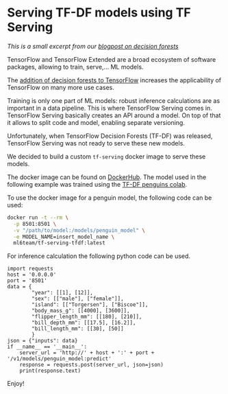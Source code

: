 # Serving TF-DF models using TF Serving

*This is a small excerpt from our [blogpost on decision forests](https://blog.ml6.eu/serving-decision-forests-with-tensorflow-b447ea4fc81c)*

TensorFlow and TensorFlow Extended are a broad ecosystem of software packages, allowing to train, serve,... ML models.

The [addition of decision forests to TensorFlow](https://www.tensorflow.org/decision_forests) increases the applicability of TensorFlow on many more use cases.

Training is only one part of ML models: robust inference calculations are as important in a data pipeline.
This is where TensorFlow Serving comes in. TensorFlow Serving basically creates an API around a model. On top of that it allows to split code and model, enabling separate versioning.

Unfortunately, when TensorFlow Decision Forests (TF-DF) was released, TensorFlow Serving was not ready to serve these new models.

We decided to build a custom `tf-serving` docker image to serve these models.

The docker image can be found on [DockerHub](https://hub.docker.com/r/ml6team/tf-serving-tfdf).
The model used in the following example was trained using the [TF-DF penguins colab](https://colab.research.google.com/github/tensorflow/decision-forests/blob/main/documentation/tutorials/beginner_colab.ipynb).

To use the docker image for a penguin model, the following code can be used:

```sh
docker run -t --rm \
  -p 8501:8501 \
  -v "/path/to/model:/models/penguin_model" \
  -e MODEL_NAME=insert_model_name \
  ml6team/tf-serving-tfdf:latest
```

For inference calculation the following python code can be used.

```python3
import requests
host = '0.0.0.0'
port = '8501'
data = {
        "year": [[1], [12]],
        "sex": [["male"], ["female"]],
        "island": [["Torgersen"], ["Biscoe"]],
        "body_mass_g": [[4000], [3600]],
        "flipper_length_mm": [[180], [210]],
        "bill_depth_mm": [[17.5], [16.2]],
        "bill_length_mm": [[30], [50]]
        }
json = {"inputs": data}
if __name__ == '__main__':
    server_url = 'http://' + host + ':' + port + '/v1/models/penguin_model:predict'
    response = requests.post(server_url, json=json)
    print(response.text)
```

Enjoy!